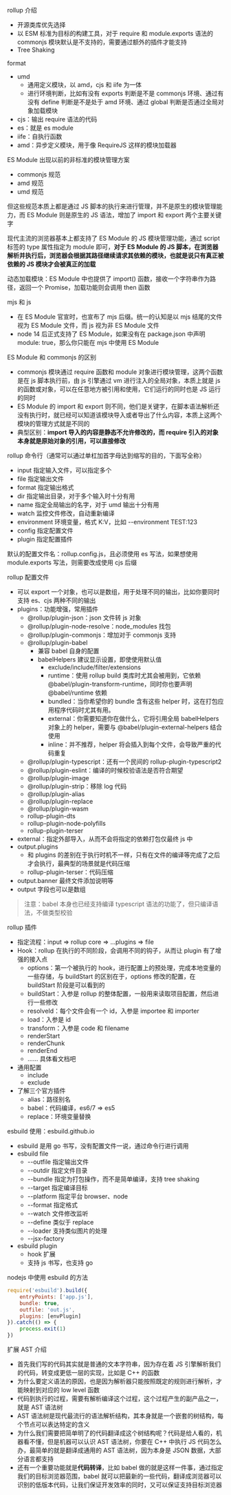 rollup 介绍
* 开源类库优先选择
* 以 ESM 标准为目标的构建工具，对于 require 和 module.exports 语法的 commonjs 模块默认是不支持的，需要通过额外的插件才能支持
* Tree Shaking

format
* umd
  * 通用定义模块，以 amd，cjs 和 iife 为一体
  * 进行环境判断，比如有没有 exports 判断是不是 commonjs 环境、通过有没有 define 判断是不是处于 amd 环境、通过 global 判断是否通过全局对象加载模块
* cjs：输出 require 语法的代码
* es：就是 es module
* iife：自执行函数
* amd：异步定义模块，用于像 RequireJS 这样的模块加载器

ES Module 出现以前的非标准的模块管理方案
* commonjs 规范
* amd 规范
* umd 规范

但这些规范本质上都是通过 JS 脚本的执行来进行管理，并不是原生的模块管理能力，而 ES Module 则是原生的 JS 语法，增加了 import 和 export 两个主要关键字

现代主流的浏览器基本上都支持了 ES Module 的 JS 模块管理功能，通过 script 标签的 type 属性指定为 module 即可，**对于 ES Module 的 JS 脚本，在浏览器解析并执行后，浏览器会根据其路径继续请求其依赖的模块，也就是说只有真正被依赖的 JS 模块才会被真正的加载**

动态加载模块：ES Module 中也提供了 import() 函数，接收一个字符串作为路径，返回一个 Promise，加载功能则会调用 then 函数

mjs 和 js
* 在 ES Module 官宣时，也宣布了 mjs 后缀。统一的认知是以 mjs 结尾的文件视为 ES Module 文件，而 js 视为非 ES Module 文件
* node 14 后正式支持了 ES Module，如果没有在 package.json 中声明 module: true，那么你只能在 mjs 中使用 ES Module

ES Module 和 commonjs 的区别
* commonjs 模块通过 require 函数和 module 对象进行模块管理，这两个函数是在 js 脚本执行前，由 js 引擎通过 vm 进行注入的全局对象，本质上就是 js 的函数或对象，可以在任意地方被引用和使用，它们运行的同时也是 JS 运行的同时
* ES Module 的 import 和 export 则不同，他们是关键字，在脚本语法解析还没有执行时，就已经可以知道该模块导入或者导出了什么内容，本质上这两个模块的管理方式就是不同的
* 典型区别：**import 导入的内容是静态不允许修改的，而 require 引入的对象本身就是原始对象的引用，可以直接修改**

rollup 命令行（通常可以通过单杠加首字母达到缩写的目的，下面写全称）
* input 指定输入文件，可以指定多个
* file 指定输出文件
* format 指定输出格式
* dir 指定输出目录，对于多个输入时十分有用
* name 指定全局输出的名字，对于 umd 输出十分有用
* watch 监控文件修改，自动重新编译
* environment 环境变量，格式 K:V，比如 --environment TEST:123
* config 指定配置文件
* plugin 指定配置插件

默认的配置文件名：rollup.config.js，且必须使用 es 写法，如果想使用 module.exports 写法，则需要改成使用 cjs 后缀

rollup 配置文件
* 可以 export 一个对象，也可以是数组，用于处理不同的输出，比如你要同时支持 es、cjs 两种不同的输出
* plugins：功能增强，常用插件
  * @rollup/plugin-json：json 文件转 js 对象
  * @rollup/plugin-node-resolve：node_modules 找包
  * @rollup/plugin-commonjs：增加对于 commonjs 支持
  * @rollup/plugin-babel
    * 兼容 babel 自身的配置
    * babelHelpers 建议显示设置，即使使用默认值
      * exclude/include/filter/extensions
      * runtime：使用 rollup build 类库时尤其会被用到，它依赖 @babel/plugin-transform-runtime，同时你也要声明 @babel/runtime 依赖
      * bundled：当你希望你的 bundle 含有这些 helper 时，这在打包应用程序代码时尤其有用。
      * external：你需要知道你在做什么，它将引用全局 babelHelpers 对象上的 helper，需要与 @babel/plugin-external-helpers 结合使用
      * inline：并不推荐，helper 将会插入到每个文件，会导致严重的代码重复
  * @rollup/plugin-typescript：还有一个民间的 rollup-plugin-typescript2
  * @rollup/plugin-eslint：编译的时候校验语法是否符合期望
  * @rollup/plugin-image
  * @rollup/plugin-strip：移除 log 代码
  * @rollup/plugin-alias
  * @rollup/plugin-replace
  * @rollup/plugin-wasm
  * rollup-plugin-dts
  * rollup-plugin-node-polyfills
  * rollup-plugin-terser
* external：指定外部导入，从而不会将指定的依赖打包仅最终 js 中
* output.plugins
  * 和 plugins 的差别在于执行时机不一样，只有在文件的编译等完成了之后才会执行，最典型的场景就是代码压缩
  * rollup-plugin-terser：代码压缩
* output.banner 最终文件添加说明等
* output 字段也可以是数组

> 注意：babel 本身也已经支持编译 typescript 语法的功能了，但只编译语法，不做类型校验

rollup 插件
* 指定流程：input => rollup core => ...plugins => file
* Hook：rollup 在执行的不同阶段，会调用不同的钩子，从而让 plugin 有了增强的接入点
  * options：第一个被执行的 hook，进行配置上的预处理，完成本地变量的一些存储，与 buildStart 的区别在于，options 修改的配置，在 buildStart 阶段是可以看到的
  * buildStart：入参是 rollup 的整体配置，一般用来读取项目配置，然后进行一些修改
  * resolveId：每个文件会有一个 id，入参是 importee 和 importer
  * load：入参是 id
  * transform：入参是 code 和 filename
  * renderStart
  * renderChunk
  * renderEnd
  * …… 具体看文档吧
* 通用配置
  * include
  * exclude
* 了解三个官方插件
  * alias：路径别名
  * babel：代码编译，es6/7 => es5
  * replace：环境变量替换

esbuild 使用：esbuild.github.io
* esbuild 是用 go 书写，没有配置文件一说，通过命令行进行调用
* esbuild file
  * --outfile 指定输出文件
  * --outdir 指定文件目录
  * --bundle 指定为打包操作，而不是简单编译，支持 tree shaking
  * --target 指定编译目标
  * --platform 指定平台 browser、node
  * --format 指定格式
  * --watch 文件修改监听
  * --define 类似于 replace
  * --loader 支持类似图片的处理
  * --jsx-factory
* esbuild plugin
  * hook 扩展
  * 支持 js 书写，也支持 go

nodejs 中使用 esbuild 的方法
```js
require('esbuild').build({
    entryPoints: ['app.js'],
    bundle: true,
    outfile: 'out.js',
    plugins: [envPlugin]
}).catch(() => {
    process.exit(1)
})
```

扩展 AST 介绍
* 首先我们写的代码其实就是普通的文本字符串，因为存在着 JS 引擎解析我们的代码，转变成更低一层的实现，比如是 C++ 的函数
* 为什么要定义语法的原因，也是因为解析器只能按照既定的规则进行解析，才能映射到对应的 low level 函数
* 代码到执行的过程，需要有解析编译这个过程，这个过程产生的副产品之一，就是 AST 语法树
* AST 语法树是现代最流行的语法解析结构，其本身就是一个嵌套的树结构，每个节点可以表达特定的含义
* 为什么我们需要把简单明了的代码翻译成这个树结构呢？代码是给人看的，机器看不懂，但是机器可以认识 AST 语法树，你要在 C++ 中执行 JS 代码怎么办，最简单的就是翻译成通用的 AST 语法树，因为本身是 JSON 数据，大部分语言都支持
* 还有一个重要功能就是**代码转译**，比如 babel 做的就是这样一件事，通过指定我们的目标浏览器范围，babel 就可以把最新的一些代码，翻译成浏览器可以识别的低版本代码，让我们保证开发效率的同时，又可以保证支持目标浏览器